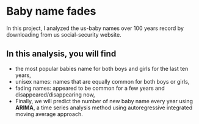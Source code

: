 # Baby name fades

In this project, I analyzed the us-baby names over 100 years record by downloading from us social-security website. 
## In this analysis, you will find 
* the most popular babies name for both boys and girls for the last ten years, 
* unisex names: names that are equally common for both boys or girls, 
* fading names: appeared to be common for a few years and disappeared/disappearing now,  
* Finally, we will predict the number of new baby name every year using **ARIMA**, a time series analysis method using autoregressive integrated moving average approach. 

